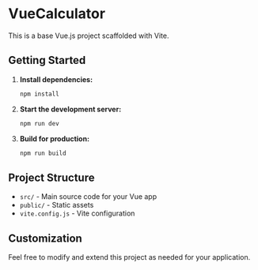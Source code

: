
# VueCalculator

This is a base Vue.js project scaffolded with Vite.

## Getting Started

1. **Install dependencies:**
   ```sh
   npm install
   ```
2. **Start the development server:**
   ```sh
   npm run dev
   ```
3. **Build for production:**
   ```sh
   npm run build
   ```

## Project Structure
- `src/` - Main source code for your Vue app
- `public/` - Static assets
- `vite.config.js` - Vite configuration

## Customization
Feel free to modify and extend this project as needed for your application.
